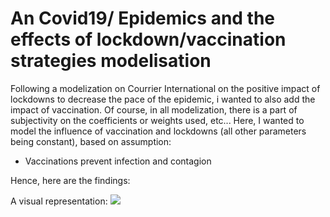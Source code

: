 # An Covid19/ Epidemics and the effects of lockdown/vaccination strategies modelisation

Following a modelization on Courrier International on the positive impact of lockdowns to decrease the pace of the epidemic, i wanted to also add the impact of vaccination.
Of course, in all modelization, there is a part of subjectivity on the coefficients or weights used, etc... Here, I wanted to model the influence of vaccination and lockdowns (all other parameters being constant), based on assumption:
- Vaccinations prevent infection and contagion

 Hence, here are the findings:



A visual representation:
![](https://github.com/WAlexandreW/Turtle/blob/main/Covid_20Lockdown_60Vax.gif)
